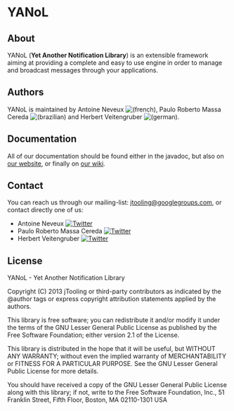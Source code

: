 YANoL
=====
About
-----

YANoL (**Yet Another Notification Library**) is an extensible framework aiming at providing a complete and easy to use engine in order to manage and broadcast messages through your applications.

Authors
-------

YANoL is maintained by Antoine Neveux ![(french)](http://cdn1.iconfinder.com/data/icons/flags/flags/16/France.png), Paulo Roberto Massa Cereda ![(brazilian)](http://cdn1.iconfinder.com/data/icons/flags/flags/16/Brazil.png) and Herbert Veitengruber ![(german)](http://cdn1.iconfinder.com/data/icons/flags/flags/16/Germany.png).

Documentation
-------------

All of our documentation should be found either in the javadoc, but also on [our website](http://jtooling.github.io/YANoL/), or finally on [our wiki](https://github.com/jtooling/YANoL/wiki).

Contact
-------

You can reach us through our mailing-list: jtooling@googlegroups.com, or contact directly one of us:

* Antoine Neveux [![Twitter](http://cdn3.iconfinder.com/data/icons/picons-social/57/03-twitter-20.png)](https://twitter.com/antoineneveux)
* Paulo Roberto Massa Cereda [![Twitter](http://cdn3.iconfinder.com/data/icons/picons-social/57/03-twitter-20.png)](https://twitter.com/paulocereda)
* Herbert Veitengruber [![Twitter](http://cdn3.iconfinder.com/data/icons/picons-social/57/03-twitter-20.png)](https://twitter.com/TohKlidan)

License
-------

YANoL - Yet Another Notification Library

Copyright (C) 2013 jTooling or third-party contributors as
indicated by the @author tags or express copyright attribution
statements applied by the authors.

This library is free software; you can redistribute it and/or
modify it under the terms of the GNU Lesser General Public
License as published by the Free Software Foundation; either
version 2.1 of the License.

This library is distributed in the hope that it will be useful,
but WITHOUT ANY WARRANTY; without even the implied warranty of
MERCHANTABILITY or FITNESS FOR A PARTICULAR PURPOSE. See the GNU
Lesser General Public License for more details.

You should have received a copy of the GNU Lesser General Public
License along with this library; if not, write to the Free Software
Foundation, Inc., 51 Franklin Street, Fifth Floor, Boston, MA 02110-1301 USA